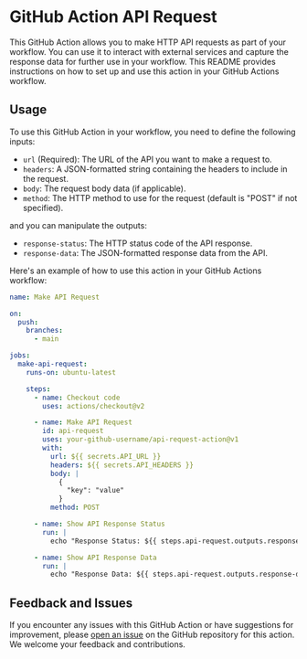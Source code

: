 # GitHub Action API Request

This GitHub Action allows you to make HTTP API requests as part of your workflow. You can use it to interact with external services and capture the response data for further use in your workflow. This README provides instructions on how to set up and use this action in your GitHub Actions workflow.

## Usage

To use this GitHub Action in your workflow, you need to define the following inputs:

- `url` (Required): The URL of the API you want to make a request to.
- `headers`: A JSON-formatted string containing the headers to include in the request.
- `body`: The request body data (if applicable).
- `method`: The HTTP method to use for the request (default is "POST" if not specified).

and you can manipulate the outputs:

- `response-status`: The HTTP status code of the API response.
- `response-data`: The JSON-formatted response data from the API.

Here's an example of how to use this action in your GitHub Actions workflow:

```yaml
name: Make API Request

on:
  push:
    branches:
      - main

jobs:
  make-api-request:
    runs-on: ubuntu-latest

    steps:
      - name: Checkout code
        uses: actions/checkout@v2

      - name: Make API Request
        id: api-request
        uses: your-github-username/api-request-action@v1
        with:
          url: ${{ secrets.API_URL }}
          headers: ${{ secrets.API_HEADERS }}
          body: |
            {
              "key": "value"
            }
          method: POST

      - name: Show API Response Status
        run: |
          echo "Response Status: ${{ steps.api-request.outputs.response-status }}"

      - name: Show API Response Data
        run: |
          echo "Response Data: ${{ steps.api-request.outputs.response-data }}"
```

## Feedback and Issues

If you encounter any issues with this GitHub Action or have suggestions for improvement, please [open an issue](https://github.com/your-github-username/api-request-action/issues) on the GitHub repository for this action. We welcome your feedback and contributions.
